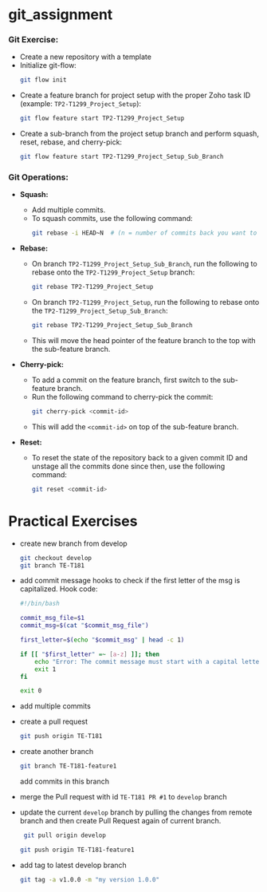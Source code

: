 # git_assignment

### Git Exercise:
  * Create a new repository with a template
  * Initialize git-flow:
    ```bash
    git flow init
    ```
  * Create a feature branch for project setup with the proper Zoho task ID (example: `TP2-T1299_Project_Setup`):
    ```bash
    git flow feature start TP2-T1299_Project_Setup
    ```
  * Create a sub-branch from the project setup branch and perform squash, reset, rebase, and cherry-pick:
    ```bash
    git flow feature start TP2-T1299_Project_Setup_Sub_Branch
    ```

### Git Operations:

- **Squash:**
  - Add multiple commits.
  - To squash commits, use the following command:
    ```bash
    git rebase -i HEAD~N  # (n = number of commits back you want to squash)
    ```

- **Rebase:**
  - On branch `TP2-T1299_Project_Setup_Sub_Branch`, run the following to rebase onto the `TP2-T1299_Project_Setup` branch:
    ```bash
    git rebase TP2-T1299_Project_Setup
    ```
  - On branch `TP2-T1299_Project_Setup`, run the following to rebase onto the `TP2-T1299_Project_Setup_Sub_Branch`:
    ```bash
    git rebase TP2-T1299_Project_Setup_Sub_Branch
    ```
  - This will move the head pointer of the feature branch to the top with the sub-feature branch.

- **Cherry-pick:**
  - To add a commit on the feature branch, first switch to the sub-feature branch.
  - Run the following command to cherry-pick the commit:
    ```bash
    git cherry-pick <commit-id>
    ```
  - This will add the `<commit-id>` on top of the sub-feature branch.

- **Reset:**
  - To reset the state of the repository back to a given commit ID and unstage all the commits done since then, use the following command:
    ```bash
    git reset <commit-id>
    ```
# Practical Exercises


- create new branch from develop
    ```bash
    git checkout develop
    git branch TE-T181
    ```

- add commit message hooks to check if the first letter of the msg is capitalized.
    Hook code:
    ```bash
    #!/bin/bash

    commit_msg_file=$1
    commit_msg=$(cat "$commit_msg_file")

    first_letter=$(echo "$commit_msg" | head -c 1)

    if [[ "$first_letter" =~ [a-z] ]]; then
        echo "Error: The commit message must start with a capital letter."
        exit 1
    fi

    exit 0
    ```

- add multiple commits

- create a pull request
    ```bash
    git push origin TE-T181
    ```

- create another branch
    ```bash
    git branch TE-T181-feature1
    ```
    add commits in this branch

- merge the Pull request with id `TE-T181 PR #1` to `develop` branch
- update the current `develop` branch by pulling the changes from remote branch and then create Pull Request again of current branch.
   ```bash
    git pull origin develop
    ```

    ```bash
    git push origin TE-T181-feature1
    ```
- add tag to latest develop branch
    ``` bash
    git tag -a v1.0.0 -m "my version 1.0.0" 
    ```
